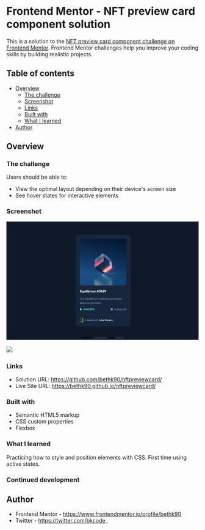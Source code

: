 # Frontend Mentor - NFT preview card component solution

This is a solution to the [NFT preview card component challenge on Frontend Mentor](https://www.frontendmentor.io/challenges/nft-preview-card-component-SbdUL_w0U). Frontend Mentor challenges help you improve your coding skills by building realistic projects. 

## Table of contents

- [Overview](#overview)
  - [The challenge](#the-challenge)
  - [Screenshot](#screenshot)
  - [Links](#links)
  - [Built with](#built-with)
  - [What I learned](#what-i-learned)
- [Author](#author)

## Overview

### The challenge

Users should be able to:

- View the optimal layout depending on their device's screen size
- See hover states for interactive elements

### Screenshot

<img src="images/screenshot.png">

![](./screenshot.jpg)

### Links

- Solution URL: https://github.com/bethk90/nftpreviewcard/
- Live Site URL: https://bethk90.github.io/nftpreviewcard/

### Built with

- Semantic HTML5 markup
- CSS custom properties
- Flexbox

### What I learned

Practicing how to style and position elements with CSS. First time using active states.

### Continued development

## Author

- Frontend Mentor - https://www.frontendmentor.io/profile/bethk90
- Twitter - https://twitter.com/bkcode_